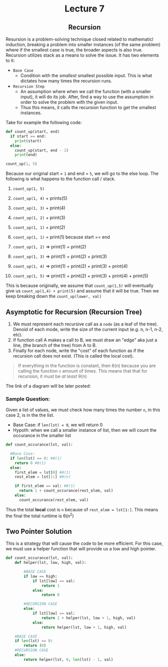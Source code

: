 <div align = "center">
  
# Lecture 7

## Recursion

</div>
Resursion is a problem-solving technique closed related to mathematicl induction, breaking a problem into smaller instances (of the same problem) where if the smallest case is true, the broader aspects is also true. Recursion utilizes stack as a means to solve the issue. It has two elements to it:

- `Base Case`
  - Condition with the *smallest* smallest possible input. This is what dictates how many times the recursion runs. 
- `Recursion Step`
  - An assumption where when we call the function (with a smaller input), it will do its job. After, find a way to use the assumption in order to solve the problem with the given input. 
  - Thus this means, it calls the recursion function to get the smallest instances.
 
Take for example the following code:
```python
def count_up(start, end)
  if start == end:
    print(start)
  else:
    count_up(start, end - 1)
    print(end)

count_up(1, 5)
```

Because our original start = `1` and end = `5`, we will go to the else loop. The following is what happens to the function call / stack.
1. `count_up(1, 5)`
2. `count_up(1, 4)` + prints(5)
3. `count_up(1, 3)` + print(4)
4. `count_up(1, 2)` + print(3)
5. `count_up(1, 1)` + print(2)
6. `count_up(1, 1)` = print(1) because start == end
   
8. `count_up(1, 2)` => print(1) + print(2)
9. `count_up(1, 3)` => print(1) + print(2) + print(3)
10. `count_up(1, 4)` => print(1) + print(2) + print(3) + print(4)
11. `count_up(1, 5)` => print(1) + print(2) + print(3) + print(4) + print(5)

This is because originally, we assume that `count_up(1,5)` will eventually give us `count_up(1,4) + print(5)` and assume that it will be true. Then we keep breaking down the `count_up(lower, val)`


## Asymptotic for Recursion (Recursion Tree)

1. We must represent each recursive call as a `node` (as a leaf of the tree). Denoid of each mode, write the size of the current input (e.g. n, n-1, n-2, etc).
2. If function call A makes a call to B, we must draw an "edge" aka just a line, (the branch of the tree) from A to B.
3. Finally for each node, write the "cost" of each function as if the recursion call does not exist. (This is called the local cost).

> If everything in the function is constant, then θ(n) because you are calling the function `n` amount of times. This means that that for recursion, it must be *at least* θ(n)

The link of a diagram will be later posted:

### Sample Question:
Given a list of values, we must check how many times the number `n`, in this case 2, is in the the list. 

- Base Case: if `len(lst) = 0`, we will return 0
- Hypoth: when we call a smaller instance of list, then we will count the occurance in the smaller list
```python
def count_occurance(lst, val):

  #Base Case:
  if len(lst) == 0: #θ(1)
    return 0 #θ(1)
  else:
    first_elem = lst[0] #θ(1)
    rest_elem = lst[1:] #θ(n)

    if first_elem == val: #θ(1) 
      return 1 + count_occurance(rest_elem, val)
    else:
      count_occurance(rest_elem, val)
```

Thus the total **local** cost is `n` because of `rest_elem = lst[1:]`. This means the final the total runtime is θ(n<sup>2</sup>)


## Two Pointer Solution
This is a strategy that will cause the code to be more efficient. For this case, we must use a helper function that will provide us a low and high pointer.
```python
def count_occurance(lst, val):
    def helper(lst, low, high, val):

        #BASE CASE
        if low == high:
            if lst[low] == val:
                return 1
            else:
                return 0

        #RECURSION CASE
        else:
            if lst[low] == val:
                return 1 + helper(lst, low + 1, high, val)
            else:
                return helper(lst, low + 1, high, val)

    #BASE CASE
    if len(lst) == 0:
        return (0)
    #RECURSION CASE
    else:
        return helper(lst, 0, len(lst) - 1, val)
```
 
